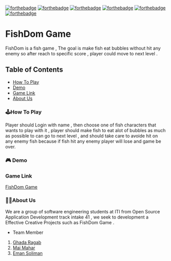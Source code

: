  [![forthebadge](https://forthebadge.com/images/badges/uses-html.svg)](https://forthebadge.com)
 [![forthebadge](https://forthebadge.com/images/badges/uses-css.svg)](https://forthebadge.com)
[![forthebadge](https://forthebadge.com/images/badges/made-with-javascript.svg)](https://forthebadge.com) 
[![forthebadge](https://forthebadge.com/images/badges/built-with-love.svg)](https://forthebadge.com)
 [![forthebadge](https://forthebadge.com/images/badges/makes-people-smile.svg)](https://forthebadge.com)
 [![forthebadge](https://forthebadge.com/images/badges/for-you.svg)](https://forthebadge.com)
 
# FishDom Game
FishDom is a fish game , The goal is make fish eat bubbles without hit any enemy so after reach to specific score , player could move to next level .

## Table of Contents
- [How To Play](#How-To-Play)
- [Demo](#About-Us)
- [Game Link](#Game-Link)
- [About Us](#About-Us)
### 🕹️How To Play
Player should Login with name , then choose one of fish characters that wants to play with it , player should make fish to eat alot of bubbles as much as possible to can go to next level , and should take care to avoide hit on any enemy fish because if fish hit any enemy player will lose and game be over.
### 🎮 Demo

### Game Link
[FishDom Game](https://github.com/Maymaher/Fish-Game)

### 👩‍💻About Us
We are a group of software engineering students at ITI from Open Source Application Development track intake 41 , we seek to development a Effective Creative Projects such as FishDom Game .

- Team Member
1. [Ghada Ragab](https://www.linkedin.com/in/ghadaragab/)
2. [Mai Mahar](https://www.linkedin.com/in/mai-maher/)
3. [Eman Soliman](https://www.linkedin.com/in/eman-soliman-a004b8147/)
